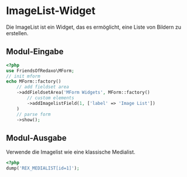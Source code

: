 # ImageList-Widget

Die ImageList ist ein Widget, das es ermöglicht, eine Liste von Bildern zu erstellen.

## Modul-Eingabe

```php
<?php
use FriendsOfRedaxo\MForm;
// init mform
echo MForm::factory()
    // add fieldset area
    ->addFieldsetArea('MForm Widgets', MForm::factory()
        // custom elements
        ->addImagelistField(1, ['label' => 'Image List'])
    )
    // parse form
    ->show();
```

## Modul-Ausgabe

Verwende die Imagelist wie eine klassische Medialist.

```php
<?php
dump('REX_MEDIALIST[id=1]');
```
